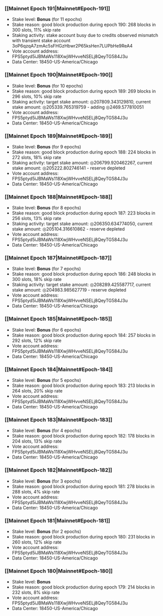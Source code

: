 ### [[Mainnet Epoch 191|Mainnet#Epoch-191]]
* Stake level: **Bonus** (for 11 epochs)
* Stake reason: good block production during epoch 190: 268 blocks in 300 slots, 11% skip rate
* Staking activity: stake account busy due to credits observed mismatch with transient stake account 3oP6qzqA7zmAc5sFHGzHbwr2P65ksHen7LUPbHe9ReA4
* Vote account address: FPS5ptyd5iJBMaWs118XwjWHvveNSELj8QeyTG584J3u
* Data Center: 18450-US-America/Chicago
### [[Mainnet Epoch 190|Mainnet#Epoch-190]]
* Stake level: **Bonus** (for 10 epochs)
* Stake reason: good block production during epoch 189: 269 blocks in 296 slots, 10% skip rate
* Staking activity: target stake amount: ◎207809.343129810, current stake amount: ◎205339.765319759 - adding ◎2469.577810051
* Vote account address: FPS5ptyd5iJBMaWs118XwjWHvveNSELj8QeyTG584J3u
* Data Center: 18450-US-America/Chicago
### [[Mainnet Epoch 189|Mainnet#Epoch-189]]
* Stake level: **Bonus** (for 9 epochs)
* Stake reason: good block production during epoch 188: 224 blocks in 272 slots, 18% skip rate
* Staking activity: target stake amount: ◎206799.920462267, current stake amount: ◎205222.802746141 - reserve depleted
* Vote account address: FPS5ptyd5iJBMaWs118XwjWHvveNSELj8QeyTG584J3u
* Data Center: 18450-US-America/Chicago
### [[Mainnet Epoch 188|Mainnet#Epoch-188]]
* Stake level: **Bonus** (for 8 epochs)
* Stake reason: good block production during epoch 187: 223 blocks in 256 slots, 13% skip rate
* Staking activity: target stake amount: ◎206350.634774050, current stake amount: ◎205104.316610862 - reserve depleted
* Vote account address: FPS5ptyd5iJBMaWs118XwjWHvveNSELj8QeyTG584J3u
* Data Center: 18450-US-America/Chicago
### [[Mainnet Epoch 187|Mainnet#Epoch-187]]
* Stake level: **Bonus** (for 7 epochs)
* Stake reason: good block production during epoch 186: 248 blocks in 300 slots, 18% skip rate
* Staking activity: target stake amount: ◎208289.425587717, current stake amount: ◎204983.985627719 - reserve depleted
* Vote account address: FPS5ptyd5iJBMaWs118XwjWHvveNSELj8QeyTG584J3u
* Data Center: 18450-US-America/Chicago
### [[Mainnet Epoch 185|Mainnet#Epoch-185]]
* Stake level: **Bonus** (for 6 epochs)
* Stake reason: good block production during epoch 184: 257 blocks in 292 slots, 12% skip rate
* Vote account address: FPS5ptyd5iJBMaWs118XwjWHvveNSELj8QeyTG584J3u
* Data Center: 18450-US-America/Chicago
### [[Mainnet Epoch 184|Mainnet#Epoch-184]]
* Stake level: **Bonus** (for 5 epochs)
* Stake reason: good block production during epoch 183: 213 blocks in 264 slots, 20% skip rate
* Vote account address: FPS5ptyd5iJBMaWs118XwjWHvveNSELj8QeyTG584J3u
* Data Center: 18450-US-America/Chicago
### [[Mainnet Epoch 183|Mainnet#Epoch-183]]
* Stake level: **Bonus** (for 4 epochs)
* Stake reason: good block production during epoch 182: 178 blocks in 204 slots, 13% skip rate
* Vote account address: FPS5ptyd5iJBMaWs118XwjWHvveNSELj8QeyTG584J3u
* Data Center: 18450-US-America/Chicago
### [[Mainnet Epoch 182|Mainnet#Epoch-182]]
* Stake level: **Bonus** (for 3 epochs)
* Stake reason: good block production during epoch 181: 278 blocks in 288 slots, 4% skip rate
* Vote account address: FPS5ptyd5iJBMaWs118XwjWHvveNSELj8QeyTG584J3u
* Data Center: 18450-US-America/Chicago
### [[Mainnet Epoch 181|Mainnet#Epoch-181]]
* Stake level: **Bonus** (for 2 epochs)
* Stake reason: good block production during epoch 180: 231 blocks in 260 slots, 12% skip rate
* Vote account address: FPS5ptyd5iJBMaWs118XwjWHvveNSELj8QeyTG584J3u
* Data Center: 18450-US-America/Chicago
### [[Mainnet Epoch 180|Mainnet#Epoch-180]]
* Stake level: **Bonus**
* Stake reason: good block production during epoch 179: 214 blocks in 232 slots, 8% skip rate
* Vote account address: FPS5ptyd5iJBMaWs118XwjWHvveNSELj8QeyTG584J3u
* Data Center: 18450-US-America/Chicago